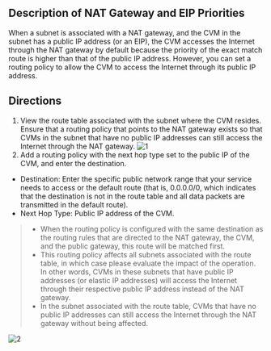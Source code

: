## Description of NAT Gateway and EIP Priorities
When a subnet is associated with a NAT gateway, and the CVM in the subnet has a public IP address (or an EIP), the CVM accesses the Internet through the NAT gateway by default because the priority of the exact match route is higher than that of the public IP address. However, you can set a routing policy to allow the CVM to access the Internet through its public IP address. 

## Directions
1. View the route table associated with the subnet where the CVM resides. Ensure that a routing policy that points to the NAT gateway exists so that CVMs in the subnet that have no public IP addresses can still access the Internet through the NAT gateway.
 ![1](https://main.qcloudimg.com/raw/ebc7545b052687e97d80789092351175.png)
2. Add a routing policy with the next hop type set to the public IP of the CVM, and enter the destination.
 - Destination: Enter the specific public network range that your service needs to access or the default route (that is, 0.0.0.0/0, which indicates that the destination is not in the route table and all data packets are transmitted in the default route).
 - Next Hop Type: Public IP address of the CVM.
 
>
>- When the routing policy is configured with the same destination as the routing rules that are directed to the NAT gateway, the CVM, and the public gateway, this route will be matched first.
>- This routing policy affects all subnets associated with the route table, in which case please evaluate the impact of the operation. In other words, CVMs in these subnets that have public IP addresses (or elastic IP addresses) will access the Internet through their respective public IP address instead of the NAT gateway.
>- In the subnet associated with the route table, CVMs that have no public IP addresses can still access the Internet through the NAT gateway without being affected.

 ![2](https://main.qcloudimg.com/raw/cb65312e02f465e21cf5cf7c1b85e8b9.png)

